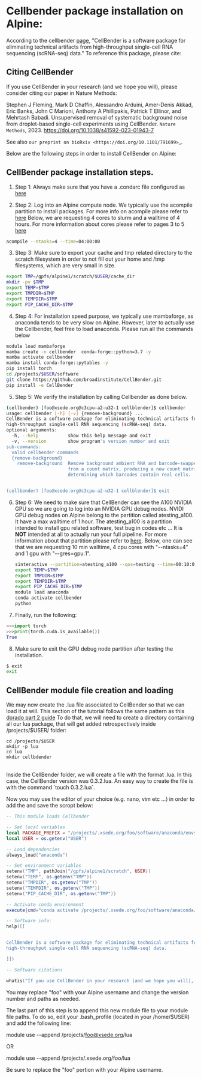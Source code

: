 Cellbender package installation on Alpine:
======================================

According to the cellbender [page](https://github.com/broadinstitute/CellBender/tree/master), "CellBender is a software package for eliminating technical artifacts from high-throughput single-cell RNA sequencing (scRNA-seq) data."
To reference this package, please cite:

Citing CellBender
-----------------

If you use CellBender in your research (and we hope you will), please consider
citing our paper in Nature Methods:

Stephen J Fleming, Mark D Chaffin, Alessandro Arduini, Amer-Denis Akkad,
Eric Banks, John C Marioni, Anthony A Phillipakis, Patrick T Ellinor,
and Mehrtash Babadi. Unsupervised removal of systematic background noise from
droplet-based single-cell experiments using CellBender.
`Nature Methods`, 2023. https://doi.org/10.1038/s41592-023-01943-7

See also `our preprint on bioRxiv <https://doi.org/10.1101/791699>`_.

Below are the following steps in order to install CellBender on Alpine:

## CellBender package installation steps.

1) Step 1: Always make sure that you have a .condarc file configured as [here](https://curc.readthedocs.io/en/latest/software/python.html#configuring-conda-with-condarc)

2) Step 2: Log into an Alpine compute node. We typically use the acompile partition to install packages. For more info on acompile please refer to [here](https://curc.readthedocs.io/en/latest/clusters/alpine/important-notes.html#important-notes)
   Below, we are requesting 4 cores to slurm and a walltime of 4 hours. For more information about cores please refer to pages 3 to 5 [here](https://github.com/kf-cuanschutz/CU-Anschutz-HPC-documentation/blob/main/Workshops/Entry_level_workshop_030524_v2.pdf)

```bash
acompile --ntasks=4 --time=04:00:00
```

3) Step 3: Make sure to export your cache and tmp related directory to the scratch filesystem in order to not fill out your home and /tmp filesystems, which are very small in size.

```bash
export TMP=/gpfs/alpine1/scratch/$USER/cache_dir
mkdir -pv $TMP
export TEMP=$TMP
export TMPDIR=$TMP
export TEMPDIR=$TMP
export PIP_CACHE_DIR=$TMP
```

4) Step 4: For installation speed purpose, we typically use mambaforge, as anaconda tends to be very slow on Alpine. However, later to actually use the Cellbender, feel free to load anaconda.
           Please run all the commands below

```bash
module load mambaforge
mamba create -n cellbender  conda-forge::python=3.7 -y
mamba activate cellbender
mamba install conda-forge::pytables -y
pip install torch
cd /projects/$USER/software
git clone https://github.com/broadinstitute/CellBender.git
pip install -e CellBender
```
5) Step 5: We verify the installation by calling Cellbender as done below.

```bash
(cellbender) [foo@xsede.org@c3cpu-a2-u32-1 cellblender]$ cellbender
usage: cellbender [-h] [-v] {remove-background} ...
CellBender is a software package for eliminating technical artifacts from
high-throughput single-cell RNA sequencing (scRNA-seq) data.
optional arguments:
  -h, --help           show this help message and exit
  -v, --version        show program's version number and exit
sub-commands:
  valid cellbender commands
  {remove-background}
    remove-background  Remove background ambient RNA and barcode-swapped reads
                       from a count matrix, producing a new count matrix and
                       determining which barcodes contain real cells.


(cellbender) [foo@xsede.org@c3cpu-a2-u32-1 cellblender]$ exit

```


6) Step 6: We need to make sure that CellBender can see the A100 NVIDIA GPU so we are going to log into an NVIDIA GPU debug nodes. NVIDI GPU debug nodes on Alpine belong to the partition
   called atesting_a100. It have a max walltime of 1 hour. The atesting_a100 is a partition intended to install gpu related software, test bug in codes etc ... It is **NOT** intended
   at all to actually run your full pipeline. For more information about that partition please refer to [here](https://curc.readthedocs.io/en/latest/clusters/alpine/alpine-hardware.html#partitions).
   Below, one can see that we are requesting 10 min walltime, 4 cpu cores with "--ntasks=4" and 1 gpu with "--gres=gpu:1".

   ```bash
   sinteractive --partition=atesting_a100 --qos=testing --time=00:10:00 --gres=gpu:1 --ntasks=4
   export TEMP=$TMP
   export TMPDIR=$TMP
   export TEMPDIR=$TMP
   export PIP_CACHE_DIR=$TMP
   module load anaconda
   conda activate cellbender
   python
   ```
7) Finally, run the following:

```python
>>>import torch
>>>print(torch.cuda.is_available())
True
```

8) Make sure to exit the GPU debug node partition after testing the installation.
   
```bash
$ exit
exit
```

## CellBender module file creation and loading

We may now create the .lua file associated to CellBender so that we can load it at will. This section of the tutorial follows the same pattern as this [dorado part 2 guide](https://github.com/kf-cuanschutz/CU-Anschutz-HPC-documentation/edit/main/Dorado_installation_tutorial.md)
To do that, we will need to create a directory containing all our lua package, that will get added retrospectively inside /projects/$USER/ folder:
```
cd /projects/$USER
mkdir -p lua
cd lua
mkdir cellbdender
```
<br>
Inside the CellBender folder, we will create a file with the format <version_name>.lua. In this case, the CellBender version was 0.3.2.lua. An easy way to create the file is with the command `touch 0.3.2.lua`.

Now you may use the editor of your choice (e.g. nano, vim etc ...) in order to add the and save the scropt below:

```lua
-- This module loads Cellbender

-- Set local variables
local PACKAGE_PREFIX = "/projects/.xsede.org/foo/software/anaconda/envs/cellbender/"
local USER = os.getenv("USER")

-- Load dependencies
always_load("anaconda")

-- Set environment variables
setenv("TMP", pathJoin("/gpfs/alpine1/scratch", USER))
setenv("TEMP", os.getenv("TMP"))
setenv("TMPDIR", os.getenv("TMP"))
setenv("TEMPDIR", os.getenv("TMP"))
setenv("PIP_CACHE_DIR", os.getenv("TMP"))

-- Activate conda environment
execute{cmd="conda activate /projects/.xsede.org/foo/software/anaconda/envs/cellbender/",modeA={"load"}}

-- Software info:
help([[


CellBender is a software package for eliminating technical artifacts from
high-throughput single-cell RNA sequencing (scRNA-seq) data.

]])

-- Software citations

whatis("If you use CellBender in your research (and we hope you will), please consider citing our paper in Nature Methods: Stephen J Fleming, Mark D Chaffin, Alessandro Arduini, Amer-Denis Akkad, Eric Banks, John C Marioni, Anthony A Phillipakis, Patrick T Ellinor, and Mehrtash Babadi. Unsupervised removal of systematic background noise from droplet-based single-cell experiments using CellBender. Nature Methods, 2023. https://doi.org/10.1038/s41592-023-01943-7. See also our preprint on bioRxiv <https://doi.org/10.1101/791699>" )
```

You may replace "foo" with your Alpine username and change the version number and paths as needed.

The last part of this step is to append this new module file to your module file paths.
To do so, edit your .bash_profile (located in your /home/$USER) and add the following line:


module use --append /projects/foo@xsede.org/lua

OR

module use --append /projects/.xsede.org/foo/lua


Be sure to replace the "foo" portion with your Alpine username.



